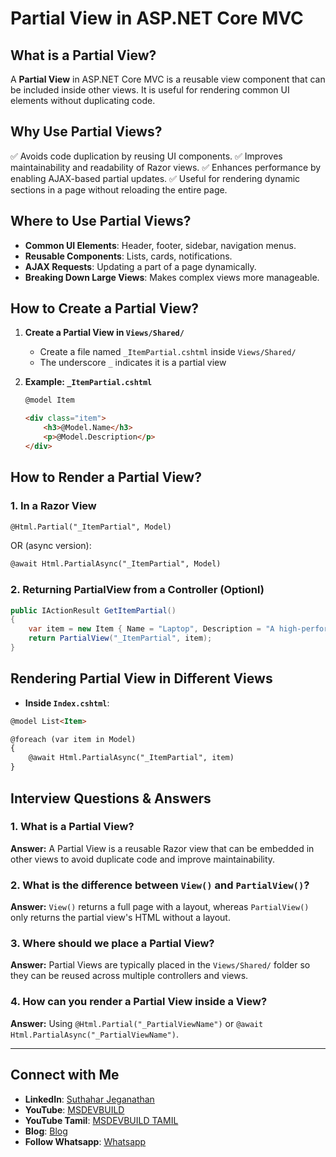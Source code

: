 # Partial View in ASP.NET Core MVC

## **What is a Partial View?**
A **Partial View** in ASP.NET Core MVC is a reusable view component that can be included inside other views. It is useful for rendering common UI elements without duplicating code.

## **Why Use Partial Views?**
✅ Avoids code duplication by reusing UI components.
✅ Improves maintainability and readability of Razor views.
✅ Enhances performance by enabling AJAX-based partial updates.
✅ Useful for rendering dynamic sections in a page without reloading the entire page.

## **Where to Use Partial Views?**
- **Common UI Elements**: Header, footer, sidebar, navigation menus.
- **Reusable Components**: Lists, cards, notifications.
- **AJAX Requests**: Updating a part of a page dynamically.
- **Breaking Down Large Views**: Makes complex views more manageable.

## **How to Create a Partial View?**
1. **Create a Partial View in `Views/Shared/`**
    - Create a file named `_ItemPartial.cshtml` inside `Views/Shared/`
    - The underscore `_` indicates it is a partial view
    
2. **Example: `_ItemPartial.cshtml`**
    ```html
    @model Item
    
    <div class="item">
        <h3>@Model.Name</h3>
        <p>@Model.Description</p>
    </div>
    ```

## **How to Render a Partial View?**
### **1. In a Razor View**
```html
@Html.Partial("_ItemPartial", Model)
```
OR (async version):
```html
@await Html.PartialAsync("_ItemPartial", Model)
```

### **2. Returning PartialView from a Controller (Optionl)**
```csharp
public IActionResult GetItemPartial()
{
    var item = new Item { Name = "Laptop", Description = "A high-performance laptop." };
    return PartialView("_ItemPartial", item);
}
```

## **Rendering Partial View in Different Views**
- **Inside `Index.cshtml`**:
```html
@model List<Item>

@foreach (var item in Model)
{
    @await Html.PartialAsync("_ItemPartial", item)
}
```



## **Interview Questions & Answers**
### **1. What is a Partial View?**
**Answer:** A Partial View is a reusable Razor view that can be embedded in other views to avoid duplicate code and improve maintainability.

### **2. What is the difference between `View()` and `PartialView()`?**
**Answer:** `View()` returns a full page with a layout, whereas `PartialView()` only returns the partial view's HTML without a layout.

### **3. Where should we place a Partial View?**
**Answer:** Partial Views are typically placed in the `Views/Shared/` folder so they can be reused across multiple controllers and views.

### **4. How can you render a Partial View inside a View?**
**Answer:** Using `@Html.Partial("_PartialViewName")` or `@await Html.PartialAsync("_PartialViewName")`.

---
## Connect with Me
- **LinkedIn**: [Suthahar Jeganathan](https://www.linkedin.com/in/jssuthahar/)
- **YouTube**: [MSDEVBUILD](https://www.youtube.com/@MSDEVBUILD)
- **YouTube Tamil**: [MSDEVBUILD TAMIL](https://www.youtube.com/@MSDEVBUILDTamil)
- **Blog**: [Blog](https://www.msdevbuild.com/)
- **Follow Whatsapp**: [Whatsapp](https://www.whatsapp.com/channel/0029Va5j2rHEFeXcTlUhQB0J)
